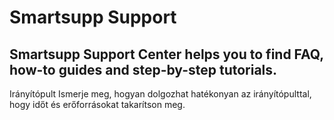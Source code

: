 # Smartsupp Support
## Smartsupp Support Center helps you to find FAQ, how-to guides and step-by-step tutorials.
Irányítópult 
Ismerje meg, hogyan dolgozhat hatékonyan az irányítópulttal, hogy időt és erőforrásokat takarítson meg.

